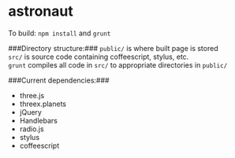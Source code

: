 astronaut
=========

To build: ```npm install``` and ```grunt```

###Directory structure:###
```public/``` is where built page is stored <br />
```src/``` is source code containing coffeescript, stylus, etc.<br />
```grunt``` compiles all code in ```src/``` to appropriate directories in ```public/```<br />

###Current dependencies:###
  * three.js
  * threex.planets
  * jQuery
  * Handlebars
  * radio.js
  * stylus
  * coffeescript
